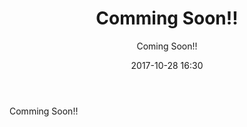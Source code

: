 ﻿---
title: Comming Soon!!
description: "Comming Soon!!"
date: 2017-10-28 16:30
sessionlevel: 50
author: Coming Soon!!
category: sessions
---
Comming Soon!!
